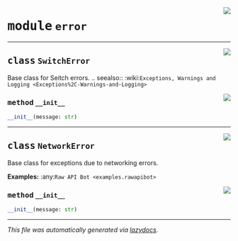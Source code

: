 <!-- markdownlint-disable -->

<a href="../../../src/switch/error.py#L0"><img align="right" src="https://img.shields.io/badge/-source-cccccc?style=flat-square"/></a>

# <kbd>module</kbd> `error`






---

<a href="../../../src/switch/error.py#L19"><img align="right" src="https://img.shields.io/badge/-source-cccccc?style=flat-square"/></a>

## <kbd>class</kbd> `SwitchError`
Base class for Seitch errors. .. seealso:: :wiki:`Exceptions, Warnings and Logging <Exceptions%2C-Warnings-and-Logging>` 

<a href="../../../src/switch/error.py#L25"><img align="right" src="https://img.shields.io/badge/-source-cccccc?style=flat-square"/></a>

### <kbd>method</kbd> `__init__`

```python
__init__(message: str)
```









---

<a href="../../../src/switch/error.py#L46"><img align="right" src="https://img.shields.io/badge/-source-cccccc?style=flat-square"/></a>

## <kbd>class</kbd> `NetworkError`
Base class for exceptions due to networking errors. 

**Examples:**
  :any:`Raw API Bot <examples.rawapibot>` 

<a href="../../../src/switch/error.py#L25"><img align="right" src="https://img.shields.io/badge/-source-cccccc?style=flat-square"/></a>

### <kbd>method</kbd> `__init__`

```python
__init__(message: str)
```











---

_This file was automatically generated via [lazydocs](https://github.com/ml-tooling/lazydocs)._
